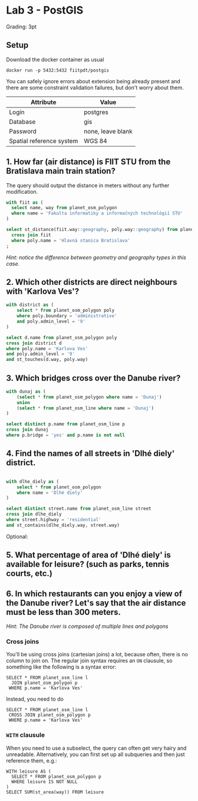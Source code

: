 # Lab 3 - PostGIS

Grading: 3pt

## Setup

Download the docker container as usual

````
docker run -p 5432:5432 fiitpdt/postgis
````

You can safely ignore errors about extension being already present and there are some
constraint validation failures, but don't worry about them.

| Attribute| Value                  |
|----------|------------------------|
| Login    | postgres               |
| Database | gis                    |
| Password | none, leave blank      |
| Spatial reference system | WGS 84 |


## 1. How far (air distance) is FIIT STU from the Bratislava main train station?
   The query should output the distance in meters without any further
   modification.

  ```sql
  with fiit as (
    select name, way from planet_osm_polygon
    where name = 'Fakulta informatiky a informačných technológií STU'
)

select st_distance(fiit.way::geography, poly.way::geography) from planet_osm_polygon poly
    cross join fiit
    where poly.name = 'Hlavná stanica Bratislava'
;
```

   *Hint: notice the difference between geometry and geography types in this
   case.*

## 2. Which other districts are direct neighbours with 'Karlova Ves'?

```sql
with district as (
    select * from planet_osm_polygon poly
    where poly.boundary = 'administrative'
    and poly.admin_level = '9'
)

select d.name from planet_osm_polygon poly
cross join district d
where poly.name = 'Karlova Ves'
and poly.admin_level = '9'
and st_touches(d.way, poly.way)
```

## 3. Which bridges cross over the Danube river?

```sql
with dunaj as (
    (select * from planet_osm_polygon where name = 'Dunaj')
    union
    (select * from planet_osm_line where name = 'Dunaj')
)

select distinct p.name from planet_osm_line p
cross join dunaj
where p.bridge = 'yes' and p.name is not null
```

## 4. Find the names of all streets in 'Dlhé diely' district.


```sql

with dlhe_diely as (
    select * from planet_osm_polygon
    where name = 'Dlhé diely'
)

select distinct street.name from planet_osm_line street
cross join dlhe_diely
where street.highway = 'residential'
and st_contains(dlhe_diely.way, street.way)

```

Optional:

## 5. What percentage of area of 'Dlhé diely' is available for leisure? (such as parks, tennis courts, etc.)

## 6. In which restaurants can you enjoy a view of the Danube river? Let's say that the air distance must be less than 300 meters.

  *Hint: The Danube river is composed of multiple lines and polygons*

### Cross joins

You'll be using cross joins (cartesian joins) a lot, because often, there is
no column to join on. The regular join syntax requires an `ON` clausule, so
something like the following is a syntax error:
````
SELECT * FROM planet_osm_line l
  JOIN planet_osm_polygon p 
 WHERE p.name = 'Karlova Ves'
````
Instead, you need to do
````
SELECT * FROM planet_osm_line l 
 CROSS JOIN planet_osm_polygon p
 WHERE p.name = 'Karlova Ves'
````

### `WITH` clausule

When you need to use a subselect, the query can often get very hairy and
unreadable. Alternatively, you can first set up all subqueries and then just
reference them, e.g.:

````
WITH leisure AS (
  SELECT * FROM planet_osm_polygon p
  WHERE leisure IS NOT NULL
)
SELECT SUM(st_area(way)) FROM leisure
````